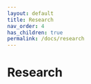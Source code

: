 ```yaml
---
layout: default
title: Research
nav_order: 4
has_children: true
permalink: /docs/research
---
```


# Research
